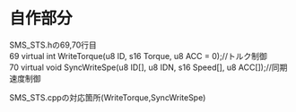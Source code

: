 # 自作部分
SMS_STS.hの69,70行目  
69 virtual int WriteTorque(u8 ID, s16 Torque, u8 ACC = 0);//トルク制御  
70 virtual void SyncWriteSpe(u8 ID[], u8 IDN, s16 Speed[], u8 ACC[]);//同期速度制御

SMS_STS.cppの対応箇所(WriteTorque,SyncWriteSpe)
